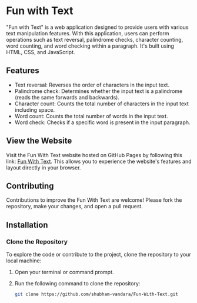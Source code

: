 # Fun with Text

"Fun with Text" is a web application designed to provide users with various text manipulation features. With this application, users can perform operations such as text reversal, palindrome checks, character counting, word counting, and word checking within a paragraph. It's built using HTML, CSS, and JavaScript.

## Features
- Text reversal: Reverses the order of characters in the input text.
- Palindrome check: Determines whether the input text is a palindrome (reads the same forwards and backwards).
- Character count: Counts the total number of characters in the input text including space.
- Word count: Counts the total number of words in the input text.
- Word check: Checks if a specific word is present in the input paragraph.

## View the Website

Visit the Fun With Text website hosted on GitHub Pages by following this link: [Fun With Text](https://shubham-vandara.github.io/Fun-With-Text/). This allows you to experience the website's features and layout directly in your browser.

## Contributing
Contributions to improve the Fun With Text are welcome! Please fork the repository, make your changes, and open a pull request.

## Installation

### Clone the Repository

To explore the code or contribute to the project, clone the repository to your local machine:

1. Open your terminal or command prompt.
2. Run the following command to clone the repository:

   ```bash
   git clone https://github.com/shubham-vandara/Fun-With-Text.git
